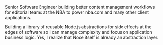 Senior Software Engineer building better content management workflows for editorial teams at the NBA to power nba.com and many other client applications.

Building a library of reusable Node.js abstractions for side effects at the edges of software so I can manage complexity and focus on application business logic. Yes, I realize that Node itself is already an abstraction layer.